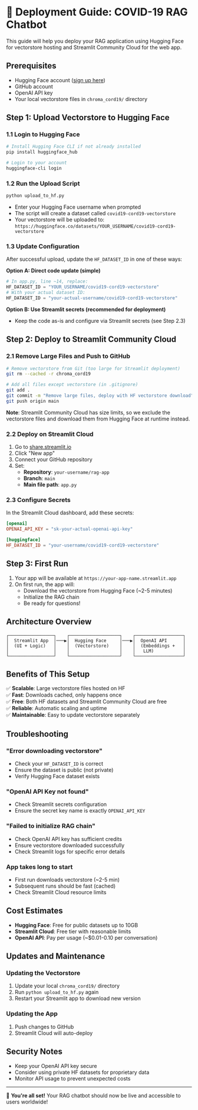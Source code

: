 # 🚀 Deployment Guide: COVID-19 RAG Chatbot

This guide will help you deploy your RAG application using Hugging Face for vectorstore hosting and Streamlit Community Cloud for the web app.

## Prerequisites

- Hugging Face account ([sign up here](https://huggingface.co/join))
- GitHub account
- OpenAI API key
- Your local vectorstore files in `chroma_cord19/` directory

## Step 1: Upload Vectorstore to Hugging Face

### 1.1 Login to Hugging Face

```bash
# Install Hugging Face CLI if not already installed
pip install huggingface_hub

# Login to your account
huggingface-cli login
```

### 1.2 Run the Upload Script

```bash
python upload_to_hf.py
```

- Enter your Hugging Face username when prompted
- The script will create a dataset called `covid19-cord19-vectorstore`
- Your vectorstore will be uploaded to: `https://huggingface.co/datasets/YOUR_USERNAME/covid19-cord19-vectorstore`

### 1.3 Update Configuration

After successful upload, update the `HF_DATASET_ID` in one of these ways:

**Option A: Direct code update (simple)**
```python
# In app.py, line ~14, replace:
HF_DATASET_ID = "YOUR_USERNAME/covid19-cord19-vectorstore"
# With your actual dataset ID:
HF_DATASET_ID = "your-actual-username/covid19-cord19-vectorstore"
```

**Option B: Use Streamlit secrets (recommended for deployment)**
- Keep the code as-is and configure via Streamlit secrets (see Step 2.3)

## Step 2: Deploy to Streamlit Community Cloud

### 2.1 Remove Large Files and Push to GitHub

```bash
# Remove vectorstore from Git (too large for Streamlit deployment)
git rm --cached -r chroma_cord19

# Add all files except vectorstore (in .gitignore)
git add .
git commit -m "Remove large files, deploy with HF vectorstore download"
git push origin main
```

**Note**: Streamlit Community Cloud has size limits, so we exclude the vectorstore files and download them from Hugging Face at runtime instead.

### 2.2 Deploy on Streamlit Cloud

1. Go to [share.streamlit.io](https://share.streamlit.io)
2. Click "New app"
3. Connect your GitHub repository
4. Set:
   - **Repository**: `your-username/rag-app`
   - **Branch**: `main`
   - **Main file path**: `app.py`

### 2.3 Configure Secrets

In the Streamlit Cloud dashboard, add these secrets:

```toml
[openai]
OPENAI_API_KEY = "sk-your-actual-openai-api-key"

[huggingface]
HF_DATASET_ID = "your-username/covid19-cord19-vectorstore"
```

## Step 3: First Run

1. Your app will be available at `https://your-app-name.streamlit.app`
2. On first run, the app will:
   - Download the vectorstore from Hugging Face (~2-5 minutes)
   - Initialize the RAG chain
   - Be ready for questions!

## Architecture Overview

```
┌─────────────────┐    ┌───────────────────┐    ┌──────────────────┐
│  Streamlit App  │───▶│  Hugging Face     │───▶│  OpenAI API      │
│  (UI + Logic)   │    │  (Vectorstore)    │    │  (Embeddings +   │
│                 │    │                   │    │   LLM)           │
└─────────────────┘    └───────────────────┘    └──────────────────┘
```

## Benefits of This Setup

✅ **Scalable**: Large vectorstore files hosted on HF  
✅ **Fast**: Downloads cached, only happens once  
✅ **Free**: Both HF datasets and Streamlit Community Cloud are free  
✅ **Reliable**: Automatic scaling and uptime  
✅ **Maintainable**: Easy to update vectorstore separately  

## Troubleshooting

### "Error downloading vectorstore"
- Check your `HF_DATASET_ID` is correct
- Ensure the dataset is public (not private)
- Verify Hugging Face dataset exists

### "OpenAI API Key not found"
- Check Streamlit secrets configuration
- Ensure the secret key name is exactly `OPENAI_API_KEY`

### "Failed to initialize RAG chain"
- Check OpenAI API key has sufficient credits
- Ensure vectorstore downloaded successfully
- Check Streamlit logs for specific error details

### App takes long to start
- First run downloads vectorstore (~2-5 min)
- Subsequent runs should be fast (cached)
- Check Streamlit Cloud resource limits

## Cost Estimates

- **Hugging Face**: Free for public datasets up to 10GB
- **Streamlit Cloud**: Free tier with reasonable limits
- **OpenAI API**: Pay per usage (~$0.01-0.10 per conversation)

## Updates and Maintenance

### Updating the Vectorstore
1. Update your local `chroma_cord19/` directory
2. Run `python upload_to_hf.py` again
3. Restart your Streamlit app to download new version

### Updating the App
1. Push changes to GitHub
2. Streamlit Cloud will auto-deploy

## Security Notes

- Keep your OpenAI API key secure
- Consider using private HF datasets for proprietary data
- Monitor API usage to prevent unexpected costs

---

🎉 **You're all set!** Your RAG chatbot should now be live and accessible to users worldwide! 
